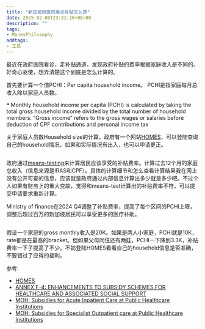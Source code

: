 ```yaml
---
title: "新加坡府医院看诊补贴怎么算"
date: 2025-02-06T23:31:16+08:00
description: ""
tags:
- MoneyPhilosophy
addtags:
- 工具
---
```


最近在政府医院看诊，走补贴通道，发现政府补贴的费率根据家庭收入是不同的。好奇心驱使，想弄清楚这个到底是怎么计算的。

首先要计算一个值PCHI：Per capita household income。 PCHI是指家庭每月总收入除以家庭人员数。

❝ Monthly household income per capita (PCHI) is calculated by taking the total gross household income divided by the total number of household members. “Gross income” refers to the gross wages or salaries before deduction of CPF contributions and personal income tax

关于家庭人员数Household size的计算，政府有一个网站[HOMES](https://www.homes.gov.sg/eservice)，可以登陆查询自己的household情况，如果和实际情况有出入，也可以申请更正。

<div>
    <span class="image fit" style="max-width: 600px;"><img src="https://s3.ap-southeast-1.amazonaws.com/littlecheesecake.me/money.sense/subsidy_rate/subsidy_homes.png" alt="" /></span>
</div>

政府通过[means-testing](https://ask.gov.sg/aic/questions/cls1kszws00mk1codlofhooi6?from=relatedquestions)来计算居民应该享受的补贴费率。计算过去12个月的家庭总收入（信息来源是IRAS和CPF）。具体的计算细节和怎么查看计算结果我在网上没有公开可查的信息，应该就是政府通过内部信息计算出多少就是多少吧。不过个人如果有财务上的重大变故，觉得和means-test计算出的补贴费率不符，可以提交申请要求重新计算。

Ministry of finance在2024 Q4调整了补贴费率，提高了每个区间的PCHI上限，调整后超过百万的新加坡居民可以享受更多的医疗补助。

<div>
    <span class="image fit"><img src="https://s3.ap-southeast-1.amazonaws.com/littlecheesecake.me/money.sense/subsidy_rate/subsidy_rate.png" alt="" /></span>
</div>

假设一个家庭的gross monthly收入是20K。如果是两人小家庭，PCHI就是10K，rate都是在最高的bracket。但如果父母同住还有两娃，PCHI一下降到3.3K，补贴费率一下子提高了不少。不妨登陆HOMES看看自己的household信息是否准确，不要错过了应得的福利。

参考:
- [HOMES](https://www.homes.gov.sg/eservice)
- [ANNEX F-4: ENHANCEMENTS TO SUBSIDY SCHEMES FOR HEALTHCARE AND ASSOCIATED SOCIAL SUPPORT](https://www.mof.gov.sg/docs/librariesprovider3/budget2024/download/pdf/annexf4.pdf)
- [MOH: Subsidies for Acute Inpatient Care at Public Healthcare Institutions](https://www.moh.gov.sg/managing-expenses/schemes-and-subsidies/subsidies-for-acute-inpatient-care-at-public-healthcare-institutions)
- [MOH: Subsidies for Specialist Outpatient care at Public Healthcare Institutions](https://www.moh.gov.sg/managing-expenses/schemes-and-subsidies/subsidies-for-specialist-outpatient-care-at-public-healthcare-institutions)

